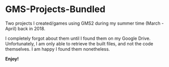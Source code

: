 # GMS-Projects-Bundled
Two projects I created/games using GMS2 during my summer time (March - April) back in 2018. 

I completely forgot about them until I found them on my Google Drive. Unfortunately, I am only able to retrieve the built files, and not the code themselves. I am happy I found them nonetheless.

**Enjoy!**